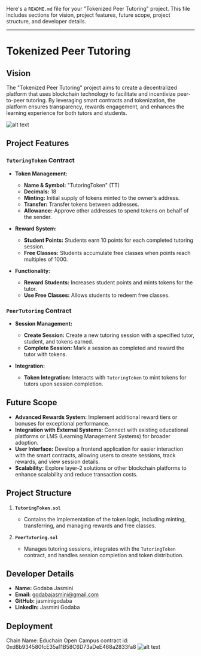 Here's a `README.md` file for your "Tokenized Peer Tutoring" project. This file includes sections for vision, project features, future scope, project structure, and developer details.

---

# Tokenized Peer Tutoring

## Vision

The "Tokenized Peer Tutoring" project aims to create a decentralized platform that uses blockchain technology to facilitate and incentivize peer-to-peer tutoring. By leveraging smart contracts and tokenization, the platform ensures transparency, rewards engagement, and enhances the learning experience for both tutors and students.

![alt text](<Screenshot 2024-08-25 134049.png>)

## Project Features

### `TutoringToken` Contract
- **Token Management:** 
  - **Name & Symbol:** "TutoringToken" (TT)
  - **Decimals:** 18
  - **Minting:** Initial supply of tokens minted to the owner’s address.
  - **Transfer:** Transfer tokens between addresses.
  - **Allowance:** Approve other addresses to spend tokens on behalf of the sender.

- **Reward System:**
  - **Student Points:** Students earn 10 points for each completed tutoring session.
  - **Free Classes:** Students accumulate free classes when points reach multiples of 1000.

- **Functionality:**
  - **Reward Students:** Increases student points and mints tokens for the tutor.
  - **Use Free Classes:** Allows students to redeem free classes.

### `PeerTutoring` Contract
- **Session Management:**
  - **Create Session:** Create a new tutoring session with a specified tutor, student, and tokens earned.
  - **Complete Session:** Mark a session as completed and reward the tutor with tokens.

- **Integration:**
  - **Token Integration:** Interacts with `TutoringToken` to mint tokens for tutors upon session completion.

## Future Scope

- **Advanced Rewards System:** Implement additional reward tiers or bonuses for exceptional performance.
- **Integration with External Systems:** Connect with existing educational platforms or LMS (Learning Management Systems) for broader adoption.
- **User Interface:** Develop a frontend application for easier interaction with the smart contracts, allowing users to create sessions, track rewards, and view session details.
- **Scalability:** Explore layer-2 solutions or other blockchain platforms to enhance scalability and reduce transaction costs.

## Project Structure

1. **`TutoringToken.sol`**
   - Contains the implementation of the token logic, including minting, transferring, and managing rewards and free classes.

2. **`PeerTutoring.sol`**
   - Manages tutoring sessions, integrates with the `TutoringToken` contract, and handles session completion and token distribution.

## Developer Details

- **Name:** Godaba Jasmini
- **Email:** godabajasmini@gmail.com
- **GitHub:** jasminigodaba
- **LinkedIn:** Jasmini Godaba

## Deployment
Chain Name: Educhain Open Campus
contract id: 0xd8b934580fcE35a11B58C6D73aDeE468a2833fa8
![alt text](<Screenshot 2024-08-25 133717.png>)

